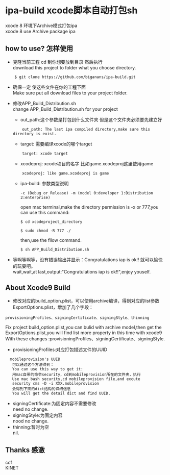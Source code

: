 ipa-build  xcode脚本自动打包sh
====================
xcode 8 环境下Archive模式打包ipa    
xcode 8 use Archive package ipa

how to use?  怎样使用
-------------
* 克隆当前工程 cd 到你想要放到目录 然后执行    
    download this project to folder what you choose directory.    
```
    $ git clone https://github.com/biganans/ipa-build.git
```

* 确保一定 使这些文件在你的工程下面    
    Make sure put all download files to your project folder. <br>
* 修改APP_Build_Distribution.sh    
    change APP_Build_Distribution.sh for your project
    *  out_path:这个参数是打包到什么文件夹 但是这个文件夹必须要先建立好    
    ```
        out_path: The last ipa compiled directory,make sure this directory is exist.   
    ```
    *  target: 需要编译xcode的哪个target  
    ```
        target: xcode target
    ```
    *  xcodeproj: xcode项目的名字 比如game.xcodeproj这里使用game    
    ```
        xcodeproj: like game.xcodeproj is game
    ```
    *  ipa-build: 参数类型说明
        ```
        -c (Debug or Release) -m (model 0:developer 1:Distribution 2:enterprise)  
        ```
        open mac terminal,make the directory permission is -x or 777,you can use this command:    
        ```
        $ cd xcodeproject_directory 
        
        $ sudo chmod -R 777 ./ 
        ```
        then,use the fllow command.   
        ```
        $ sh APP_Build_Distribution.sh
        ```
        
 * 等啊等啊等，没有错误输出并显示：Congratulations iap is ok!! 就可以愉快的玩耍吧。   
        wait,wait,at last,output:"Congratulations iap is ok!!",enjoy youself.


About Xcode9 Build
----------    
 * 修改对应的build_option.plist，可以使用archive编译，得到对应的list参数ExportOptions.plist，增加了几个字段：
 ```
 provisioningProfiles、signingCertificate、signingStyle、thinning   
 ```
 Fix project build_option.plist,you can bulid with archive model,then get the ExportOptions.plist,you will find list more property  in this time with xcode9 With these changes :provisioningProfiles、signingCertificate、signingStyle.   
    
 * provisioningProfiles:对应打包描述文件的UUID   
 ```
   mobileprovision's UUID
    可以通过这个方法得到：
    You can use this way to get it:
    用mac自带的命令security，cd到mobileprovision所在的文件夹，执行 
    Use mac bash security,cd mobileprovision file,and excute
    security cms -D -i XXX.mobileprovision 
    会得到下面的dict结构的详细信息
    You will get the detail dict and find UUID.
 ```
* signingCertificate:为固定内容不需要修改    
  need no change.    
* signingStyle:为固定内容    
  nood no change.   
* thinning:暂时为空   
nil.   


Thanks 感激   
----------
  ccf <br>
  KINET
  
